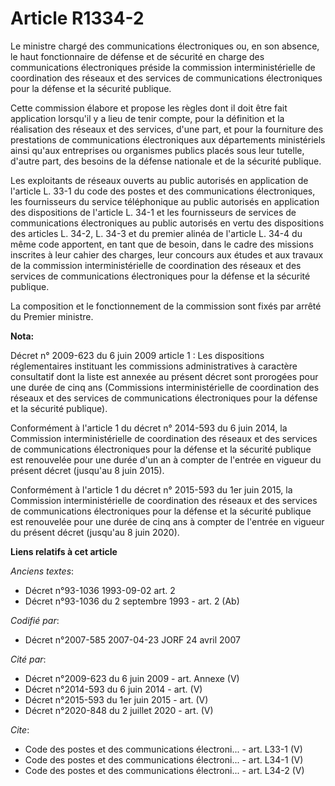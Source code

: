 # Article R1334-2

Le ministre chargé des communications électroniques ou, en son absence, le haut fonctionnaire de défense et de sécurité en
charge des communications électroniques préside la commission interministérielle de coordination des réseaux et des services
de communications électroniques pour la défense et la sécurité publique. 

Cette commission élabore et propose les règles dont il doit être fait application lorsqu'il y a lieu de tenir compte, pour la
définition et la réalisation des réseaux et des services, d'une part, et pour la fourniture des prestations de communications
électroniques aux départements ministériels ainsi qu'aux entreprises ou organismes publics placés sous leur tutelle, d'autre
part, des besoins de la défense nationale et de la sécurité publique. 

Les exploitants de réseaux ouverts au public autorisés en application de l'article L. 33-1 du code des postes et des
communications électroniques, les fournisseurs du service téléphonique au public autorisés en application des dispositions de
l'article L. 34-1 et les fournisseurs de services de communications électroniques au public autorisés en vertu des
dispositions des articles L. 34-2, L. 34-3 et du premier alinéa de l'article L. 34-4 du même code apportent, en tant que de
besoin, dans le cadre des missions inscrites à leur cahier des charges, leur concours aux études et aux travaux de la
commission interministérielle de coordination des réseaux et des services de communications électroniques pour la défense et
la sécurité publique. 

La composition et le fonctionnement de la commission sont fixés par arrêté du Premier ministre.

**Nota:**

Décret n° 2009-623 du 6 juin 2009 article 1 : Les dispositions réglementaires instituant les commissions administratives à
caractère consultatif dont la liste est annexée au présent décret sont prorogées pour une durée de cinq ans (Commissions
interministérielle de coordination des réseaux et des services de communications électroniques pour la défense et la sécurité
publique).

Conformément à l'article 1 du décret n° 2014-593 du 6 juin 2014, la Commission interministérielle de coordination des réseaux
et des services de communications électroniques pour la défense et la sécurité publique est renouvelée pour une durée d'un an
à compter de l'entrée en vigueur du présent décret (jusqu'au 8 juin 2015).

Conformément à l'article 1 du décret n° 2015-593 du 1er juin 2015, la Commission interministérielle de coordination des
réseaux et des services de communications électroniques pour la défense et la sécurité publique est renouvelée pour une durée
de cinq ans à compter de l'entrée en vigueur du présent décret (jusqu'au 8 juin 2020).

**Liens relatifs à cet article**

_Anciens textes_:

  - Décret n°93-1036 1993-09-02 art. 2
  - Décret n°93-1036 du 2 septembre 1993 - art. 2 (Ab)

_Codifié par_:

  - Décret n°2007-585 2007-04-23 JORF 24 avril 2007

_Cité par_:

  - Décret n°2009-623 du 6 juin 2009 - art. Annexe (V)
  - Décret n°2014-593 du 6 juin 2014 - art. (V)
  - Décret n°2015-593 du 1er juin 2015 - art. (V)
  - Décret n°2020-848 du 2 juillet 2020 - art. (V)

_Cite_:

  - Code des postes et des communications électroni... - art. L33-1 (V)
  - Code des postes et des communications électroni... - art. L34-1 (V)
  - Code des postes et des communications électroni... - art. L34-2 (V)
